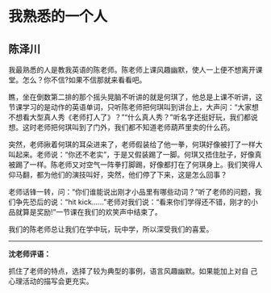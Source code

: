 # 我熟悉的一个人 #

## 陈泽川 ##

我最熟悉的人是教我英语的陈老师。陈老师上课风趣幽默，使人一上便不想离开课堂。怎么？你不信?如果不信那就来看看吧。
   
瞧，坐在倒数第二排的那个摇头晃脑不听讲的就是何琪了，他总是上课不听讲，这节课学习的是动作的英语单词，只听陈老师把何琪叫到讲台上，大声问：“大家想不想看大型真人秀《老师打人了》？”“什么真人秀？”听名字还挺好玩，我们都说想。这时老师把何琪叫到了门外，我们都不知道老师葫芦里卖的什么药。
   
突然，老师揪着何琪的耳朵进来了，老师假装给了他一拳，何琪好像被打了一样大叫起来。老师说：“你还不老实”，于是又假装踢了一脚。何琪又捂住肚子，好像真被踢了一样。陈老师又对空气一阵拳打脚踢，好像都打在了何琪身上。我们笑得人仰马翻，都为他们的演技叫好，突然，他们停了下来，这是怎么回事？
   
老师话锋一转，问：“你们谁能说出刚才小品里有哪些动词？”听了老师的问题，我们争先恐后的说：“hit kick……”老师对我们说：“看来你们学得还不错，刚才的小品就算是奖励!”一节课在我们的欢笑声中结束了。
   
我们的陈老师总让我们在学中玩，玩中学，所以深受我们的喜爱。

-------------------------------------

**沈老师评语：**

抓住了老师的特点，选择了较为典型的事例，语言风趣幽默。如果能加上对自 己心理活动的描写会更充实。
        